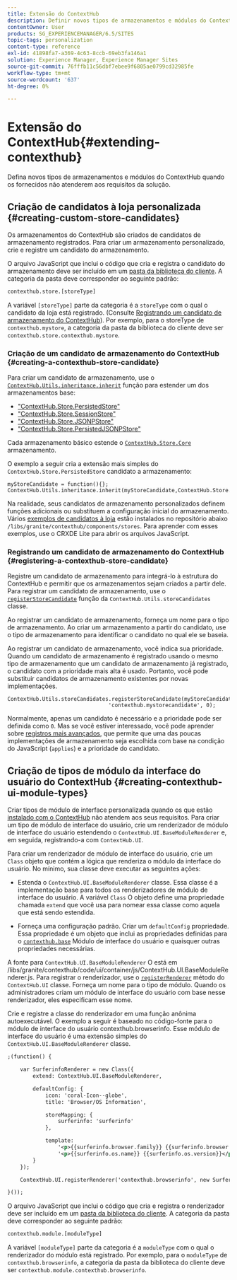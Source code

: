 ```yaml
---
title: Extensão do ContextHub
description: Definir novos tipos de armazenamentos e módulos do ContextHub quando os fornecidos não atenderem aos requisitos da solução
contentOwner: User
products: SG_EXPERIENCEMANAGER/6.5/SITES
topic-tags: personalization
content-type: reference
exl-id: 41898fa7-a369-4c63-8ccb-69eb3fa146a1
solution: Experience Manager, Experience Manager Sites
source-git-commit: 76fffb11c56dbf7ebee9f6805ae0799cd32985fe
workflow-type: tm+mt
source-wordcount: '637'
ht-degree: 0%

---
```


# Extensão do ContextHub{#extending-contexthub}

Defina novos tipos de armazenamentos e módulos do ContextHub quando os fornecidos não atenderem aos requisitos da solução.

## Criação de candidatos à loja personalizada {#creating-custom-store-candidates}

Os armazenamentos do ContextHub são criados de candidatos de armazenamento registrados. Para criar um armazenamento personalizado, crie e registre um candidato do armazenamento.

O arquivo JavaScript que inclui o código que cria e registra o candidato do armazenamento deve ser incluído em um [pasta da biblioteca do cliente](/help/sites-developing/clientlibs.md#creating-client-library-folders). A categoria da pasta deve corresponder ao seguinte padrão:

```xml
contexthub.store.[storeType]
```

A variável `[storeType]` parte da categoria é a `storeType` com o qual o candidato da loja está registrado. (Consulte [Registrando um candidato de armazenamento do ContextHub](/help/sites-developing/ch-extend.md#registering-a-contexthub-store-candidate)). Por exemplo, para o storeType de `contexthub.mystore`, a categoria da pasta da biblioteca do cliente deve ser `contexthub.store.contexthub.mystore`.

### Criação de um candidato de armazenamento do ContextHub {#creating-a-contexthub-store-candidate}

Para criar um candidato de armazenamento, use o [`ContextHub.Utils.inheritance.inherit`](/help/sites-developing/contexthub-api.md#inherit-child-parent) função para estender um dos armazenamentos base:

* [&quot;ContextHub.Store.PersistedStore&quot;](/help/sites-developing/contexthub-api.md#contexthub-store-persistedstore)
* [&quot;ContextHub.Store.SessionStore&quot;](/help/sites-developing/contexthub-api.md#contexthub-store-sessionstore)
* [&quot;ContextHub.Store.JSONPStore&quot;](/help/sites-developing/contexthub-api.md#contexthub-store-jsonpstore)
* [&quot;ContextHub.Store.PersistedJSONPStore&quot;](/help/sites-developing/contexthub-api.md#contexthub-store-persistedjsonpstore)

Cada armazenamento básico estende o [`ContextHub.Store.Core`](/help/sites-developing/contexthub-api.md#contexthub-store-core) armazenamento.

O exemplo a seguir cria a extensão mais simples do `ContextHub.Store.PersistedStore` candidato a armazenamento:

```
myStoreCandidate = function(){};
ContextHub.Utils.inheritance.inherit(myStoreCandidate,ContextHub.Store.PersistedStore);
```

Na realidade, seus candidatos de armazenamento personalizados definem funções adicionais ou substituem a configuração inicial do armazenamento. Vários [exemplos de candidatos à loja](/help/sites-developing/ch-samplestores.md) estão instalados no repositório abaixo `/libs/granite/contexthub/components/stores`. Para aprender com esses exemplos, use o CRXDE Lite para abrir os arquivos JavaScript.

### Registrando um candidato de armazenamento do ContextHub {#registering-a-contexthub-store-candidate}

Registre um candidato de armazenamento para integrá-lo à estrutura do ContextHub e permitir que os armazenamentos sejam criados a partir dele. Para registrar um candidato de armazenamento, use o [`registerStoreCandidate`](/help/sites-developing/contexthub-api.md#registerstorecandidate-store-storetype-priority-applies) função da `ContextHub.Utils.storeCandidates` classe.

Ao registrar um candidato de armazenamento, forneça um nome para o tipo de armazenamento. Ao criar um armazenamento a partir do candidato, use o tipo de armazenamento para identificar o candidato no qual ele se baseia.

Ao registrar um candidato de armazenamento, você indica sua prioridade. Quando um candidato de armazenamento é registrado usando o mesmo tipo de armazenamento que um candidato de armazenamento já registrado, o candidato com a prioridade mais alta é usado. Portanto, você pode substituir candidatos de armazenamento existentes por novas implementações.

```
ContextHub.Utils.storeCandidates.registerStoreCandidate(myStoreCandidate,
                                'contexthub.mystorecandidate', 0);
```

Normalmente, apenas um candidato é necessário e a prioridade pode ser definida como `0`. Mas se você estiver interessado, você pode aprender sobre [registros mais avançados,](/help/sites-developing/contexthub-api.md#registerstorecandidate-store-storetype-priority-applies) que permite que uma das poucas implementações de armazenamento seja escolhida com base na condição do JavaScript (`applies`) e a prioridade do candidato.

## Criação de tipos de módulo da interface do usuário do ContextHub {#creating-contexthub-ui-module-types}

Criar tipos de módulo de interface personalizada quando os que estão [instalado com o ContextHub](/help/sites-developing/ch-samplemodules.md) não atendem aos seus requisitos. Para criar um tipo de módulo de interface do usuário, crie um renderizador de módulo de interface do usuário estendendo o `ContextHub.UI.BaseModuleRenderer` e, em seguida, registrando-a com `ContextHub.UI`.

Para criar um renderizador de módulo de interface do usuário, crie um `Class` objeto que contém a lógica que renderiza o módulo da interface do usuário. No mínimo, sua classe deve executar as seguintes ações:

* Estenda o `ContextHub.UI.BaseModuleRenderer` classe. Essa classe é a implementação base para todos os renderizadores de módulo de interface do usuário. A variável `Class` O objeto define uma propriedade chamada `extend` que você usa para nomear essa classe como aquela que está sendo estendida.

* Forneça uma configuração padrão. Criar um `defaultConfig` propriedade. Essa propriedade é um objeto que inclui as propriedades definidas para o [`contexthub.base`](/help/sites-developing/ch-samplemodules.md#contexthub-base-ui-module-type) Módulo de interface do usuário e quaisquer outras propriedades necessárias.

A fonte para `ContextHub.UI.BaseModuleRenderer` O está em /libs/granite/contexthub/code/ui/container/js/ContextHub.UI.BaseModuleRenderer.js. Para registrar o renderizador, use o [`registerRenderer`](/help/sites-developing/contexthub-api.md#registerrenderer-moduletype-renderer-dontrender) método do `ContextHub.UI` classe. Forneça um nome para o tipo de módulo. Quando os administradores criam um módulo de interface do usuário com base nesse renderizador, eles especificam esse nome.

Crie e registre a classe do renderizador em uma função anônima autoexecutável. O exemplo a seguir é baseado no código-fonte para o módulo de interface do usuário contexthub.browserinfo. Esse módulo de interface do usuário é uma extensão simples do `ContextHub.UI.BaseModuleRenderer` classe.

```xml
;(function() {

    var SurferinfoRenderer = new Class({
        extend: ContextHub.UI.BaseModuleRenderer,

        defaultConfig: {
            icon: 'coral-Icon--globe',
            title: 'Browser/OS Information',

            storeMapping: {
                surferinfo: 'surferinfo'
            },

            template:
                '<p>{{surferinfo.browser.family}} {{surferinfo.browser.version}}</p>' +
                '<p>{{surferinfo.os.name}} {{surferinfo.os.version}}</p>'
        }
    });

    ContextHub.UI.registerRenderer('contexthub.browserinfo', new SurferinfoRenderer());

}());
```

O arquivo JavaScript que inclui o código que cria e registra o renderizador deve ser incluído em um [pasta da biblioteca do cliente](/help/sites-developing/clientlibs.md#creating-client-library-folders). A categoria da pasta deve corresponder ao seguinte padrão:

```xml
contexthub.module.[moduleType]
```

A variável `[moduleType]` parte da categoria é a `moduleType` com o qual o renderizador do módulo está registrado. Por exemplo, para o `moduleType` de `contexthub.browserinfo`, a categoria da pasta da biblioteca do cliente deve ser `contexthub.module.contexthub.browserinfo`.
